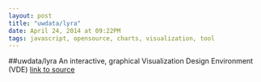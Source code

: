 ```yaml
---
layout: post
title: "uwdata/lyra"
date: April 24, 2014 at 09:22PM
tags: javascript, opensource, charts, visualization, tool
---
```

##uwdata/lyra
An interactive, graphical Visualization Design Environment (VDE)
[link to source](http://ift.tt/1fCc6sZ) 
